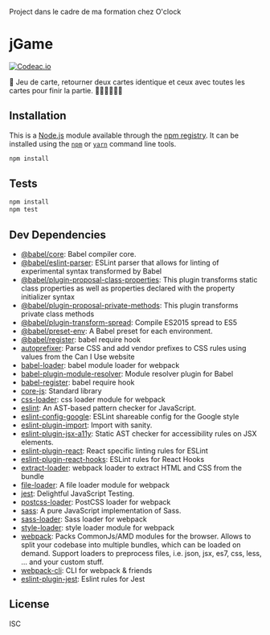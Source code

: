 Project dans le cadre de ma formation chez O'clock
# jGame

[![Codeac.io](https://static.codeac.io/badges/2-107200066.svg "Codeac.io")](https://app.codeac.io/github/Yecodeo/Jgame)

🚩 Jeu de carte, retourner deux cartes identique et ceux avec toutes les cartes pour finir la partie.
🚀🚀🚀🚀🚀🚀
## Installation

This is a [Node.js](https://nodejs.org/) module available through the 
[npm registry](https://www.npmjs.com/). It can be installed using the 
[`npm`](https://docs.npmjs.com/getting-started/installing-npm-packages-locally)
or 
[`yarn`](https://yarnpkg.com/en/)
command line tools.

```sh
npm install
```

## Tests

```sh
npm install
npm test
```

## Dev Dependencies

- [@babel/core](https://ghub.io/@babel/core): Babel compiler core.
- [@babel/eslint-parser](https://ghub.io/@babel/eslint-parser): ESLint parser that allows for linting of experimental syntax transformed by Babel
- [@babel/plugin-proposal-class-properties](https://ghub.io/@babel/plugin-proposal-class-properties): This plugin transforms static class properties as well as properties declared with the property initializer syntax
- [@babel/plugin-proposal-private-methods](https://ghub.io/@babel/plugin-proposal-private-methods): This plugin transforms private class methods
- [@babel/plugin-transform-spread](https://ghub.io/@babel/plugin-transform-spread): Compile ES2015 spread to ES5
- [@babel/preset-env](https://ghub.io/@babel/preset-env): A Babel preset for each environment.
- [@babel/register](https://ghub.io/@babel/register): babel require hook
- [autoprefixer](https://ghub.io/autoprefixer): Parse CSS and add vendor prefixes to CSS rules using values from the Can I Use website
- [babel-loader](https://ghub.io/babel-loader): babel module loader for webpack
- [babel-plugin-module-resolver](https://ghub.io/babel-plugin-module-resolver): Module resolver plugin for Babel
- [babel-register](https://ghub.io/babel-register): babel require hook
- [core-js](https://ghub.io/core-js): Standard library
- [css-loader](https://ghub.io/css-loader): css loader module for webpack
- [eslint](https://ghub.io/eslint): An AST-based pattern checker for JavaScript.
- [eslint-config-google](https://ghub.io/eslint-config-google): ESLint shareable config for the Google style
- [eslint-plugin-import](https://ghub.io/eslint-plugin-import): Import with sanity.
- [eslint-plugin-jsx-a11y](https://ghub.io/eslint-plugin-jsx-a11y): Static AST checker for accessibility rules on JSX elements.
- [eslint-plugin-react](https://ghub.io/eslint-plugin-react): React specific linting rules for ESLint
- [eslint-plugin-react-hooks](https://ghub.io/eslint-plugin-react-hooks): ESLint rules for React Hooks
- [extract-loader](https://ghub.io/extract-loader): webpack loader to extract HTML and CSS from the bundle
- [file-loader](https://ghub.io/file-loader): A file loader module for webpack
- [jest](https://ghub.io/jest): Delightful JavaScript Testing.
- [postcss-loader](https://ghub.io/postcss-loader): PostCSS loader for webpack
- [sass](https://ghub.io/sass): A pure JavaScript implementation of Sass.
- [sass-loader](https://ghub.io/sass-loader): Sass loader for webpack
- [style-loader](https://ghub.io/style-loader): style loader module for webpack
- [webpack](https://ghub.io/webpack): Packs CommonJs/AMD modules for the browser. Allows to split your codebase into multiple bundles, which can be loaded on demand. Support loaders to preprocess files, i.e. json, jsx, es7, css, less, ... and your custom stuff.
- [webpack-cli](https://ghub.io/webpack-cli): CLI for webpack &amp; friends
- [eslint-plugin-jest](https://ghub.io/eslint-plugin-jest): Eslint rules for Jest

## License

ISC
